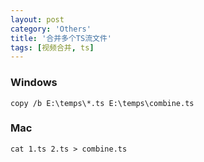 ```yaml
---
layout: post
category: 'Others'
title: '合并多个TS流文件'
tags: [视频合并, ts]
---
```


### Windows

```shell
copy /b E:\temps\*.ts E:\temps\combine.ts
```

### Mac

```shell
cat 1.ts 2.ts > combine.ts
```
